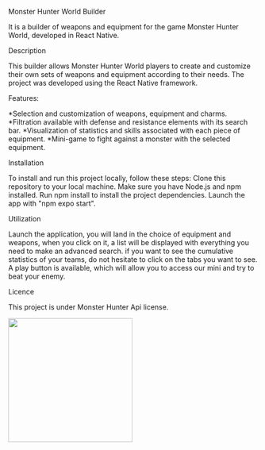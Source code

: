 Monster Hunter World Builder 

It is a builder of weapons and equipment for the game Monster Hunter World, developed in React Native.

Description

This builder allows Monster Hunter World players to create and customize their own sets of weapons and equipment according to their needs. The project was developed using the React Native framework.

Features:

*Selection and customization of weapons, equipment and charms.
*Filtration available with defense and resistance elements with its search bar.
*Visualization of statistics and skills associated with each piece of equipment.
*Mini-game to fight against a monster with the selected equipment.

Installation

To install and run this project locally, follow these steps:
Clone this repository to your local machine.
Make sure you have Node.js and npm installed.
Run npm install to install the project dependencies.
Launch the app with "npm expo start".

Utilization

Launch the application, you will land in the choice of equipment and weapons, when you click on it, a list will be displayed with everything you need to make an advanced search. if you want to see the cumulative statistics of your teams, do not hesitate to click on the tabs you want to see. A play button is available, which will allow you to access our mini and try to beat your enemy.

Licence 

This project is under Monster Hunter Api license.

<img src="https://github.com/Flavien-Fuchs/MHWBuilderNative/assets/152877516/f6a04100-3f2d-4973-be9f-be0b5d8e881c" width="250">

